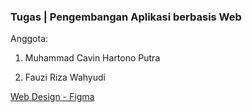 ### Tugas | Pengembangan Aplikasi berbasis Web

Anggota:

1. Muhammad Cavin Hartono Putra

2. Fauzi Riza Wahyudi

[Web Design - Figma](https://www.figma.com/design/kqynlp23e7XkQYngbwKZzR/Design-Web---Pengembangan-Aplikasi-berbasis-Web?node-id=0-1&t=f2BHTPJ2ZY4yJ37Q-1)
